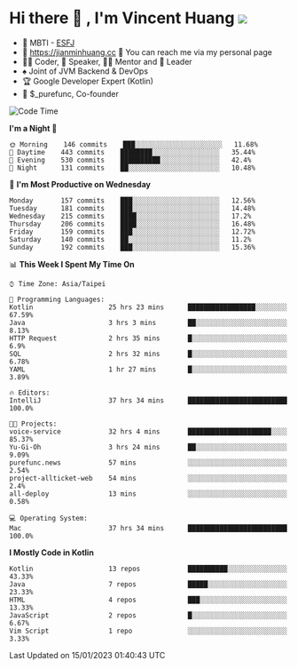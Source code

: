 # Hi there 👋 , I'm Vincent Huang ![](https://komarev.com/ghpvc/?username=Jian-Min-Huang)
- 👀 MBTI - [ESFJ](https://www.16personalities.com/esfj-personality)
- 💎 https://jianminhuang.cc 🙋 You can reach me via my personal page
- 👨‍💻 Coder, 🎤 Speaker, 👨‍🏫 Mentor and 🚀 Leader
- ♠️ Joint of JVM Backend & DevOps
- 🏆 Google Developer Expert (Kotlin)
- 💼 $_purefunc, Co-founder

<!--START_SECTION:waka-->
![Code Time](http://img.shields.io/badge/Code%20Time-1%2C448%20hrs%2010%20mins-blue)

**I'm a Night 🦉** 

```text
🌞 Morning    146 commits    ███░░░░░░░░░░░░░░░░░░░░░░   11.68% 
🌆 Daytime    443 commits    ████████░░░░░░░░░░░░░░░░░   35.44% 
🌃 Evening    530 commits    ██████████░░░░░░░░░░░░░░░   42.4% 
🌙 Night      131 commits    ██░░░░░░░░░░░░░░░░░░░░░░░   10.48%

```
📅 **I'm Most Productive on Wednesday** 

```text
Monday       157 commits    ███░░░░░░░░░░░░░░░░░░░░░░   12.56% 
Tuesday      181 commits    ███░░░░░░░░░░░░░░░░░░░░░░   14.48% 
Wednesday    215 commits    ████░░░░░░░░░░░░░░░░░░░░░   17.2% 
Thursday     206 commits    ████░░░░░░░░░░░░░░░░░░░░░   16.48% 
Friday       159 commits    ███░░░░░░░░░░░░░░░░░░░░░░   12.72% 
Saturday     140 commits    ██░░░░░░░░░░░░░░░░░░░░░░░   11.2% 
Sunday       192 commits    ███░░░░░░░░░░░░░░░░░░░░░░   15.36%

```


📊 **This Week I Spent My Time On** 

```text
⌚︎ Time Zone: Asia/Taipei

💬 Programming Languages: 
Kotlin                   25 hrs 23 mins      █████████████████░░░░░░░░   67.59% 
Java                     3 hrs 3 mins        ██░░░░░░░░░░░░░░░░░░░░░░░   8.13% 
HTTP Request             2 hrs 35 mins       █░░░░░░░░░░░░░░░░░░░░░░░░   6.9% 
SQL                      2 hrs 32 mins       █░░░░░░░░░░░░░░░░░░░░░░░░   6.78% 
YAML                     1 hr 27 mins        █░░░░░░░░░░░░░░░░░░░░░░░░   3.89%

🔥 Editors: 
IntelliJ                 37 hrs 34 mins      █████████████████████████   100.0%

🐱‍💻 Projects: 
voice-service            32 hrs 4 mins       █████████████████████░░░░   85.37% 
Yu-Gi-Oh                 3 hrs 24 mins       ██░░░░░░░░░░░░░░░░░░░░░░░   9.09% 
purefunc.news            57 mins             ░░░░░░░░░░░░░░░░░░░░░░░░░   2.54% 
project-allticket-web    54 mins             ░░░░░░░░░░░░░░░░░░░░░░░░░   2.4% 
all-deploy               13 mins             ░░░░░░░░░░░░░░░░░░░░░░░░░   0.58%

💻 Operating System: 
Mac                      37 hrs 34 mins      █████████████████████████   100.0%

```

**I Mostly Code in Kotlin** 

```text
Kotlin                   13 repos            ██████████░░░░░░░░░░░░░░░   43.33% 
Java                     7 repos             █████░░░░░░░░░░░░░░░░░░░░   23.33% 
HTML                     4 repos             ███░░░░░░░░░░░░░░░░░░░░░░   13.33% 
JavaScript               2 repos             █░░░░░░░░░░░░░░░░░░░░░░░░   6.67% 
Vim Script               1 repo              ░░░░░░░░░░░░░░░░░░░░░░░░░   3.33%

```



 Last Updated on 15/01/2023 01:40:43 UTC
<!--END_SECTION:waka-->
